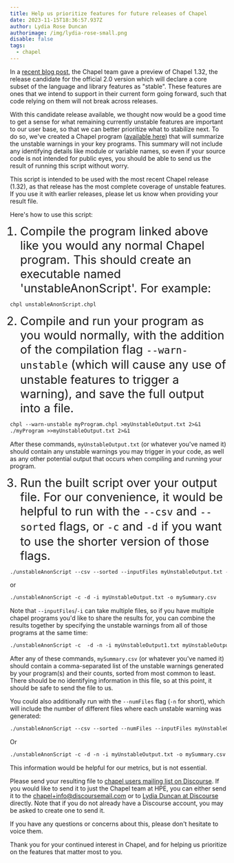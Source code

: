 ```yaml
---
title: Help us prioritize features for future releases of Chapel
date: 2023-11-15T18:36:57.937Z
author: Lydia Rose Duncan
authorimage: /img/lydia-rose-small.png
disable: false
tags:
  - chapel
---
```

<style>
li {
   font-size: 27px;
   line-height: 33px;
   max-width: none;
}
</style>

In a [recent blog post](https://chapel-lang.org/blog/posts/announcing-chapel-1.32/), the Chapel team gave a preview of Chapel 1.32, the release candidate for the official 2.0 version which will declare a core subset of the language and library features as "stable". These features are ones that we intend to support in their current form going forward, such that code relying on them will not break across releases.

With this candidate release available, we thought now would be a good time to get a sense for what remaining currently unstable features are important to our user base, so that we can better prioritize what to stabilize next.  To do so, we've created a Chapel program ([available here](https://github.com/chapel-lang/chapel/blob/main/tools/unstableWarningAnonymizer/unstableAnonScript.chpl)) that will summarize the unstable warnings in your key programs. This summary will not include any identifying details like module or variable names, so even if your source code is not intended for public eyes, you should be able to send us the result of running this script without worry.

This script is intended to be used with the most recent Chapel release (1.32), as that release has the most complete coverage of unstable features.  If you use it with earlier releases, please let us know when providing your result file.

Here's how to use this script:

1. Compile the program linked above like you would any normal Chapel program. This should create an executable named 'unstableAnonScript'. For example:

```markdown
chpl unstableAnonScript.chpl
```

2. Compile and run your program as you would normally, with the addition of the compilation flag `--warn-unstable` (which will cause any use of unstable features to trigger a warning), and save the full output into a file.  

```markdown
chpl --warn-unstable myProgram.chpl >myUnstableOutput.txt 2>&1  
./myProgram >>myUnstableOutput.txt 2>&1
```

After these commands, `myUnstableOutput.txt` (or whatever you've named it) should contain any unstable warnings you may trigger in your code, as well as any other potential output that occurs when compiling and running your program.

3. Run the built script over your output file.  For our convenience, it would be helpful to run with the `--csv` and `--sorted` flags, or `-c` and `-d` if you want to use the shorter version of those flags.

```markdown
./unstableAnonScript --csv --sorted --inputFiles myUnstableOutput.txt --outputFile mySummary.csv
```

or

```markdown
./unstableAnonScript -c -d -i myUnstableOutput.txt -o mySummary.csv
```


Note that `--inputFiles`/`-i` can take multiple files, so if you have multiple chapel programs you'd like to share the results for, you can combine the results together by specifying the unstable warnings from all of those programs at the same time:

```markdown
./unstableAnonScript -c  -d -n -i myUnstableOutput1.txt myUnstableOutput2.txt myUnstableOutput3.txt -o mySummary.csv
```

After any of these commands, `mySummary.csv` (or whatever you've named
it) should contain a comma-separated list of the unstable warnings generated by your program(s) and their counts, sorted from most common to least.  There should be no identifying information in this file, so at this point, it should be safe to send the file to us.

You could also additionally run with the `--numFiles` flag (`-n` for short), which will include the number of different files where each unstable warning was generated:

```markdown
./unstableAnonScript --csv --sorted --numFiles --inputFiles myUnstableOutput.txt --outputFile mySummary.csv
```

Or

```markdown
./unstableAnonScript -c -d -n -i myUnstableOutput.txt -o mySummary.csv
```

This information would be helpful for our metrics, but is not essential.

Please send your resulting file to [chapel users mailing list on Discourse](https://chapel.discourse.group/c/users/6). If you would like to send it to just the Chapel team at HPE, you can either send it to the [chapel+info@discoursemail.com](mailto:chapel+info@discoursemail.com) or to [Lydia Duncan at Discourse](https://chapel.discourse.group/u/lydia) directly. Note that if you do not already have a Discourse account, you may be asked to create one to send it.

If you have any questions or concerns about this, please don't hesitate to voice them.

Thank you for your continued interest in Chapel, and for helping us prioritize on the features that matter most to you.